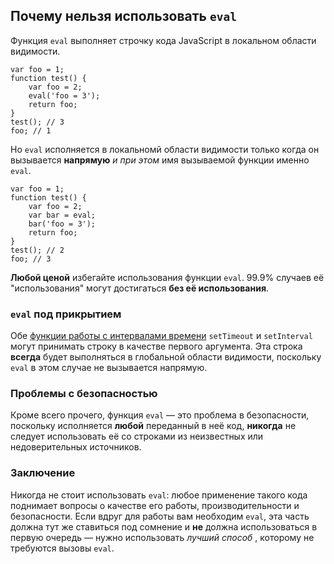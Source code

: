 ## Почему нельзя использовать `eval`

Функция `eval` выполняет строчку кода JavaScript в локальном области видимости.

    var foo = 1;
    function test() {
        var foo = 2;
        eval('foo = 3');
        return foo;
    }
    test(); // 3
    foo; // 1

Но `eval` исполняется в локальномй области видимости только когда он вызывается **напрямую** *и при этом* имя вызываемой функции именно `eval`.

    var foo = 1;
    function test() {
        var foo = 2;
        var bar = eval;
        bar('foo = 3');
        return foo;
    }
    test(); // 2
    foo; // 3

**Любой ценой** избегайте использования функции `eval`. 99.9% случаев её "использования" могут достигаться **без её использования**.

### `eval` под прикрытием

Обе [функции работы с интервалами времени](#other.timeouts) `setTimeout` и `setInterval` могут принимать строку в качестве первого аргумента. Эта строка **всегда** будет выполняться в глобальной области видимости, поскольку `eval` в этом случае не вызывается напрямую.

### Проблемы с безопасностью

Кроме всего прочего, функция `eval` — это проблема в безопасности, поскольку исполняется **любой** переданный в неё код, **никогда** не следует использовать её со строками из неизвестных или недоверительных источников.

### Заключение

Никогда не стоит использовать `eval`: любое применение такого кода поднимает вопросы о качестве его работы, производительности и безопасности. Если вдруг для работы вам необходим `eval`, эта часть должна тут же ставиться под сомнение и **не** должна использоваться в первую очередь — нужно использовать *лучший способ* , которому не требуются вызовы `eval`.

